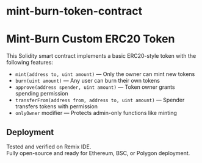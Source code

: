 # mint-burn-token-contract
# Mint-Burn Custom ERC20 Token

This Solidity smart contract implements a basic ERC20-style token with the following features:

- `mint(address to, uint amount)` — Only the owner can mint new tokens
- `burn(uint amount)` — Any user can burn their own tokens
- `approve(address spender, uint amount)` — Token owner grants spending permission
- `transferFrom(address from, address to, uint amount)` — Spender transfers tokens with permission
- `onlyOwner` modifier — Protects admin-only functions like minting

## Deployment

Tested and verified on Remix IDE.  
Fully open-source and ready for Ethereum, BSC, or Polygon deployment.
